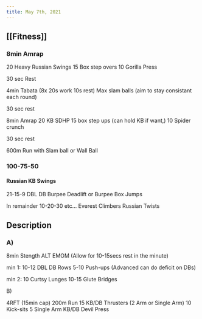 ```yaml
---
title: May 7th, 2021
---
```


## [[Fitness]]
### 8min Amrap
20 Heavy Russian Swings
15 Box step overs
10 Gorilla Press

30 sec Rest

4min Tabata (8x 20s work 10s rest)
Max slam balls
(aim to stay consistant each round)

30 sec rest

8min Amrap
20 KB SDHP
15 box step ups (can hold KB if want,)
10 Spider crunch

30 sec rest

600m Run with Slam ball or Wall Ball
### 100-75-50
#### Russian KB Swings
21-15-9
DBL DB Burpee Deadlift or Burpee Box Jumps

In remainder
10-20-30 etc…
Everest Climbers
Russian Twists
## Description
### A)

8min Stength ALT EMOM (Allow for 10-15secs rest in the minute)

min 1:
10-12 DBL DB Rows
5-10 Push-ups (Advanced can do deficit on DBs)

min 2:
10 Curtsy Lunges
10-15 Glute Bridges

B)

4RFT (15min cap)
200m Run
15 KB/DB Thrusters (2 Arm or Single Arm)
10 Kick-sits
5 Single Arm KB/DB Devil Press
